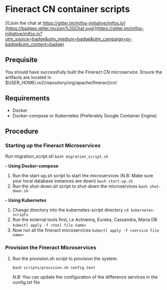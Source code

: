 # Fineract CN container scripts

[![Join the chat at https://gitter.im/mifos-initiative/mifos.io](https://badges.gitter.im/Join%20Chat.svg)](https://gitter.im/mifos-initiative/mifos.io?utm_source=badge&utm_medium=badge&utm_campaign=pr-badge&utm_content=badge)

## Prequisite
You should have successfully built the Fineract CN microservice.
Ensure the artifacts are located in $USER_HOME/.m2/repository/org/apache/fineract/cn/

## Requirements
- Docker
- Docker-compose or Kubernetes (Preferably Google Container Engine)

## Procedure
### Starting up the Fineract Microservices
  Run migration_script.sh
    `bash migration_script.sh`

**- Using Docker-compose**
1. Run the start-up.sh script to start the microservices
    (N.B: Make sure your local database instances are down)
    `bash start-up.sh`
2. Run the shut-down.sh script to shut-down the microservices
    `bash shut-down.sh`

**- Using Kubernetes**
1. Change directory into the kubernetes-script directory
    `cd kubernetes-scripts`
2. Run the external tools first, i.e Activemq, Eureka, Cassandra, Maria DB
    `kubectl apply -f <tool file name>`
3. Now run all the fineract microservices
    `kubectl apply -f <service file name>`

### Provision the Fineract Microservices
1. Run the provision.sh script to provision the system.

    `bash scripts/provision.sh config.text`

    *N.B:* You can update the configuration of the difference services in the config.txt file
